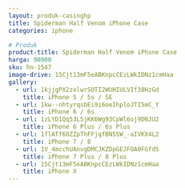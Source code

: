 ```yaml
---
layout: produk-casinghp
title: Spiderman Half Venom iPhone Case
categories: iphone

# Produk
product-title: Spiderman Half Venom iPhone Case
harga: 90000
sku: hn-1547
image-drive: 15Cjt13mF5eABKnpcCEzLWkIDNz1cmHaa
gallery:
  - url: 1kjjgPX2zolwrSOTI2WUHIULVIf38HzGd
    title: iPhone 5 / 5s / SE
  - url: 1kw--nhtyrqsbEi9i6oeIhploJTI5mC_Y
    title: iPhone 6 / 6s
  - url: 1zLYD1Qq53L5jKK6Wg93CpWl6oj9DNJU2
    title: iPhone 6 Plus / 6s Plus
  - url: 1flATf6OZZpThFFjqfBN55W_-aIVKX4L2
    title: iPhone 7 / 8
  - url: 1V_4mcchUAnvgDMCJKZDpGEJFOA0FGfd5
    title: iPhone 7 Plus / 8 Plus
  - url: 15Cjt13mF5eABKnpcCEzLWkIDNz1cmHaa
    title: iPhone X
---
```

